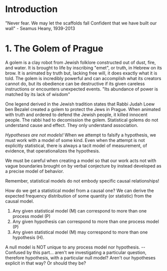 # Introduction

"Never fear. We may let the scaffolds fall
Confident that we have built our wall" - Seamus Heany, 1939-2013

# 1. The Golem of Prague
A golem is a clay robot from Jewish folklore constructed out of dust, fire, and water. It is brought to life by inscribing "emet", or truth, in Hebrew on its brow.
It is animated by truth but, lacking free will, it does exactly what it is told.
The golem is incredibly powerful and can accomplish what its creators cannot do, but its obedience can be destructive if its given careless instructions or encounters unexpected events.
"Its abundance of power is matched by its lack of wisdom"

One legend derived in the Jewish tradition states that Rabbi Judah Loew ben Bezalel created a golem to protect the Jews in Prague. When animated with truth and ordered to defend the Jewish people, it killed innocent people. The rabbi had to decomission the golem.
Statistical golems do not understand cause and effect.  They only understand association.

*Hypotheses are not models!*
When we attempt to falsify a hypothesis, we must work with a model of some kind. Even when the attempt is not explicitly statistical, there is always a tacit model of measurement, of evidence, that operationalizes the hypothesis.

We must be careful when creating a model so that our work acts not with vague boundaries brought on by verbal conjecture by instead developed as a precise model of behavior.

Remember, statistical models do not embody specific causal relationships!

How do we get a statistical model from a causal one? We can derive the expected frequency distribution of some quantity (or statistic) from the causal model.
1. Any given statistical model (M) can correspond to more than one process model (P)
1. Any given hypothesis can correspond to more than one process model (P)
1. Any given statistical model (M) may correspond to more than one hypothesis (H).

A null model is NOT unique to any process model nor hypothesis.
-- Confused by this part... aren't we investigating a particular question, therefore hypothesis, with a particular null model? Aren't our hypotheses explicit in that way? Or should they be?
